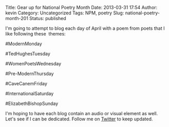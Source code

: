Title: Gear up for National Poetry Month
Date: 2013-03-31 17:54
Author: kevin
Category: Uncategorized
Tags: NPM, poetry
Slug: national-poetry-month-201
Status: published

I'm going to attempt to blog each day of April with a poem from poets that I like following these  themes:

\#ModernMonday

\#TedHughesTuesday

\#WomenPoetsWednesday

\#Pre-ModernThursday

\#CaveCanemFriday

\#InternationalSaturday

\#ElizabethBishopSunday

I'm hoping to have each blog contain an audio or visual element as well. Let's see if I can be dedicated. Follow me on [Twitter](http://twitter.com/parteverything "Follow Me") to keep updated.
